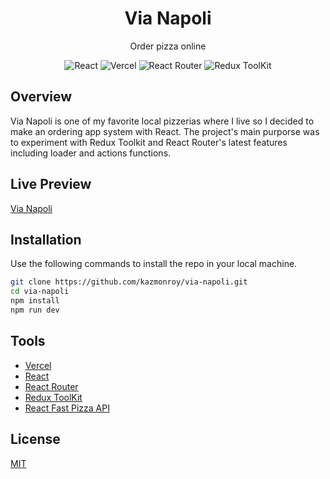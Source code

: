 <h1 align="center">
Via Napoli</h1>

<p align="center">
Order pizza online
</p>

<p align="center">
<img src="https://img.shields.io/badge/react-v.18-139ECA" alt="React">
<img src="https://img.shields.io/badge/vercel-_v.32-black" alt="Vercel">
<img src="https://img.shields.io/badge/react_router-v.6.2-F54150" alt="React Router">
<img src="https://img.shields.io/badge/redux_toolkit-v.2-BA8FFF" alt="Redux ToolKit">

</p>

## Overview

Via Napoli is one of my favorite local pizzerias where I live so I decided to make an ordering app system with React. The project's main purporse was to experiment with Redux Toolkit and React Router's latest features including loader and actions functions.

## Live Preview

[Via Napoli](https://via-napoli.vercel.app/)

## Installation

Use the following commands to install the repo in your local machine.

```bash
git clone https://github.com/kazmonroy/via-napoli.git
cd via-napoli
npm install
npm run dev

```

## Tools

- [Vercel](https://vercel.com/)
- [React](https://react.dev/)
- [React Router](https://reactrouter.com/)
- [Redux ToolKit](https://redux-toolkit.js.org/)
- [React Fast Pizza API](https://react-fast-pizza-api.onrender.com/api/menu)

## License

[MIT](https://choosealicense.com/licenses/mit/)
